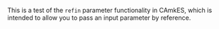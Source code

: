 <!--
     Copyright 2020, Data61, CSIRO (ABN 41 687 119 230)

     SPDX-License-Identifier: BSD-2-Clause
-->

This is a test of the `refin` parameter functionality in CAmkES, which is
intended to allow you to pass an input parameter by reference.
